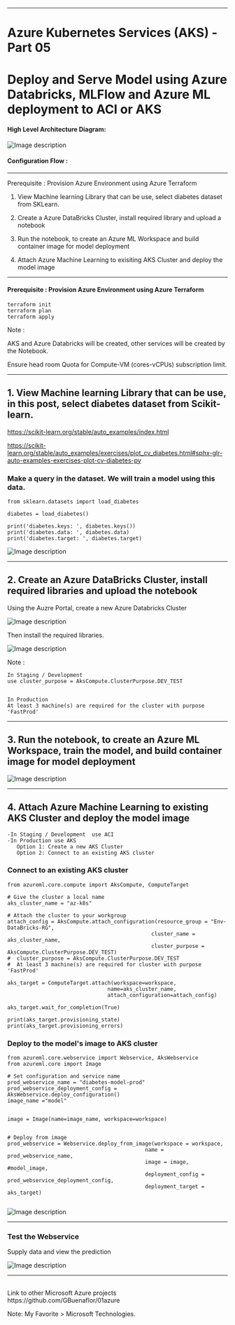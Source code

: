 ----------------------------------------------------------
# Azure Kubernetes Services (AKS) - Part 05
# Deploy and Serve Model using Azure Databricks, MLFlow and Azure ML deployment to ACI or AKS
 
 
#### High Level Architecture Diagram:


![Image description](https://github.com/GBuenaflor/01azure-aks-databricks-mlflow-azureML-deployment/blob/master/Images/GB-AKS-DataBricks01.png)


#### Configuration Flow :

------------------------------------------------------------------------------
Prerequisite : Provision Azure Environment using Azure Terraform

1.  View Machine learning Library that can be use, select diabetes dataset from SKLearn.

2.  Create a Azure DataBricks Cluster, install required library and upload a notebook

3.  Run the notebook, to create an Azure ML Workspace and build container image for model deployment

4.  Attach Azure Machine Learning to exisiting AKS Cluster and deploy the model image


------------------------------------------------------------------------------
#### Prerequisite : Provision Azure Environment using Azure Terraform

``` 
terraform init
terraform plan
terraform apply
```

Note : 

AKS and Azure Databricks will be created, other services will be created by the Notebook.

Ensure head room Quota for Compute-VM (cores-vCPUs) subscription limit.
       
------------------------------------------------------------------------------
##  1.  View Machine learning Library that can be use, in this post, select diabetes dataset from Scikit-learn.
         
		
https://scikit-learn.org/stable/auto_examples/index.html

https://scikit-learn.org/stable/auto_examples/exercises/plot_cv_diabetes.html#sphx-glr-auto-examples-exercises-plot-cv-diabetes-py


### Make a query in the dataset. We will train a model using this data.

  ``` 
  from sklearn.datasets import load_diabetes

  diabetes = load_diabetes() 
  
  print('diabetes.keys: ', diabetes.keys())
  print('diabetes.data: ', diabetes.data)
  print('diabetes.target: ', diabetes.target)

  ``` 
    
    
    
![Image description](https://github.com/GBuenaflor/01azure-aks-databricks-mlflow-azureML-deployment/blob/master/Images/GB-AKS-DataBricks02.png)



------------------------------------------------------------------------------
##  2.  Create an Azure DataBricks Cluster, install required libraries and upload the notebook


Using the Auzre Portal, create a new Azure Databricks Cluster


![Image description](https://github.com/GBuenaflor/01azure-aks-databricks-mlflow-azureML-deployment/blob/master/Images/GB-AKS-DataBricks03.png)


Then install the required libraries.


![Image description](https://github.com/GBuenaflor/01azure-aks-databricks-mlflow-azureML-deployment/blob/master/Images/GB-AKS-DataBricks04.png)



Note : 
 

    In Staging / Development  
	use cluster_purpose = AksCompute.ClusterPurpose.DEV_TEST

	
    In Production  
	At least 3 machine(s) are required for the cluster with purpose 'FastProd'
	 


------------------------------------------------------------------------------
##  3.  Run the notebook, to create an Azure ML Workspace, train the model, and build container image for model deployment



![Image description](https://github.com/GBuenaflor/01azure-aks-databricks-mlflow-azureML-deployment/blob/master/Images/GB-AKS-DataBricks05.png)
 


------------------------------------------------------------------------------
##  4.  Attach Azure Machine Learning to existing AKS Cluster and deploy the model image


    -In Staging / Development  use ACI		
    -In Production use AKS	
       Option 1: Create a new AKS Cluster  
       Option 2: Connect to an existing AKS cluster   


### Connect to an existing AKS cluster  
  ``` 
from azureml.core.compute import AksCompute, ComputeTarget
 
# Give the cluster a local name
aks_cluster_name = "az-k8s"

# Attach the cluster to your workgroup
attach_config = AksCompute.attach_configuration(resource_group = "Env-DataBricks-RG",
                                                cluster_name = aks_cluster_name,
                                                cluster_purpose = AksCompute.ClusterPurpose.DEV_TEST)  
#  cluster_purpose = AksCompute.ClusterPurpose.DEV_TEST
#  At least 3 machine(s) are required for cluster with purpose 'FastProd'

aks_target = ComputeTarget.attach(workspace=workspace, 
                                  name=aks_cluster_name, 
                                  attach_configuration=attach_config)

aks_target.wait_for_completion(True)

print(aks_target.provisioning_state)
print(aks_target.provisioning_errors)
  
  ``` 
  
  
  ### Deploy to the model's image to AKS cluster
  
   ```    
from azureml.core.webservice import Webservice, AksWebservice
from azureml.core import Image

# Set configuration and service name
prod_webservice_name = "diabetes-model-prod"
prod_webservice_deployment_config = AksWebservice.deploy_configuration()
image_name ="model" 
  
  
image = Image(name=image_name, workspace=workspace)


# Deploy from image
prod_webservice = Webservice.deploy_from_image(workspace = workspace, 
                                               name = prod_webservice_name,
                                               image = image, #model_image,
                                               deployment_config = prod_webservice_deployment_config,
                                               deployment_target = aks_target)

   
 ``` 
  
        

![Image description](https://github.com/GBuenaflor/01azure-aks-databricks-mlflow-azureML-deployment/blob/master/Images/GB-AKS-DataBricks06.png)
 
 
 

------------------------------------------------------------------------------
###  Test the Webservice

  
Supply data and view the prediction
  

![Image description](https://github.com/GBuenaflor/01azure-aks-databricks-mlflow-azureML-deployment/blob/master/Images/GB-AKS-DataBricks07.png)
 
  

------------------------------------------------------------------------------


</br>
Link to other Microsoft Azure projects
https://github.com/GBuenaflor/01azure
</br>


Note: My Favorite > Microsoft Technologies.

